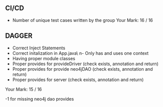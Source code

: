 ## CI/CD  
- Number of unique test cases written by the group
Your Mark:  16 / 16  



## DAGGER   
- Correct Inject Statements  
- Correct initalization in App.java\  n- Only has and uses one context  
- Having proper module classes  
- Proper provides for provideDriver (check exists, annotation and return)  
- Proper provides for provide neo4jDAO (check exists, annotation and return)  
- Proper provides for server (check exists, annotation and return)  

Your Mark:  15 / 16  

-1 for missing neo4j dao provides